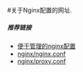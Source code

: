 #关于Nginx配置的网址.

<h5>推荐链接</h5>
<ul>
<li><a href='http://sudone.com/conf/nginx.conf.html'>便于管理的nginx配置</a></li>
<li><a href='http://sudone.com/conf/nginx_nginx.conf.html'>nginx/nginx.conf</a></li>
<li><a href='http://sudone.com/conf/nginx_proxy.conf.html'>nginx/proxy.conf</a></li>

</ul>
